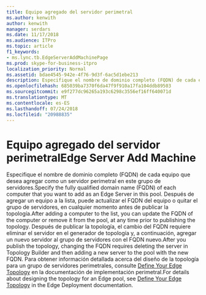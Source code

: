 ```yaml
---
title: Equipo agregado del servidor perimetral
ms.author: kenwith
author: kenwith
manager: serdars
ms.date: 11/17/2018
ms.audience: ITPro
ms.topic: article
f1_keywords:
- ms.lync.tb.EdgeServerAddMachinePage
ms.prod: skype-for-business-itpro
localization_priority: Normal
ms.assetid: bdae4545-942e-4f76-9d3f-6ac5d1ebe213
description: Especifique el nombre de dominio completo (FQDN) de cada equipo que desea agregar como un servidor perimetral en este grupo de servidores. Después de agregar un equipo a la lista, puede actualizar el FQDN del equipo o quitar el grupo de servidores, en cualquier momento antes de publicar la topología. Después de publicar la topología, el cambio del FQDN requiere eliminar el servidor en el generador de topología y, a continuación, agregar un nuevo servidor al grupo de servidores con el FQDN nuevo. Para obtener información detallada acerca del diseño de la topología para un grupo de servidores perimetrales, consulte Define Your Edge Topology en la documentación de implementación perimetral.
ms.openlocfilehash: 685039ba7370f6da47f9f910a17fa104ddb89503
ms.sourcegitcommit: e9f277dc96265a193c6298c3556ef16ff640071d
ms.translationtype: MT
ms.contentlocale: es-ES
ms.lasthandoff: 07/24/2018
ms.locfileid: "20988835"
---
```

# <a name="edge-server-add-machine"></a><span data-ttu-id="ba714-106">Equipo agregado del servidor perimetral</span><span class="sxs-lookup"><span data-stu-id="ba714-106">Edge Server Add Machine</span></span>
 
<span data-ttu-id="ba714-107">Especifique el nombre de dominio completo (FQDN) de cada equipo que desea agregar como un servidor perimetral en este grupo de servidores.</span><span class="sxs-lookup"><span data-stu-id="ba714-107">Specify the fully qualified domain name (FQDN) of each computer that you want to add as an Edge Server in this pool.</span></span> <span data-ttu-id="ba714-108">Después de agregar un equipo a la lista, puede actualizar el FQDN del equipo o quitar el grupo de servidores, en cualquier momento antes de publicar la topología.</span><span class="sxs-lookup"><span data-stu-id="ba714-108">After adding a computer to the list, you can update the FQDN of the computer or remove it from the pool, at any time prior to publishing the topology.</span></span> <span data-ttu-id="ba714-109">Después de publicar la topología, el cambio del FQDN requiere eliminar el servidor en el generador de topología y, a continuación, agregar un nuevo servidor al grupo de servidores con el FQDN nuevo.</span><span class="sxs-lookup"><span data-stu-id="ba714-109">After you publish the topology, changing the FQDN requires deleting the server in Topology Builder and then adding a new server to the pool with the new FQDN.</span></span> <span data-ttu-id="ba714-110">Para obtener información detallada acerca del diseño de la topología para un grupo de servidores perimetrales, consulte [Define Your Edge Topology](http://technet.microsoft.com/library/787b23f1-8fa0-4c37-abf2-c516c5dd66f0.aspx) en la documentación de implementación perimetral.</span><span class="sxs-lookup"><span data-stu-id="ba714-110">For details about designing the topology for an Edge pool, see [Define Your Edge Topology](http://technet.microsoft.com/library/787b23f1-8fa0-4c37-abf2-c516c5dd66f0.aspx) in the Edge Deployment documentation.</span></span>
  

